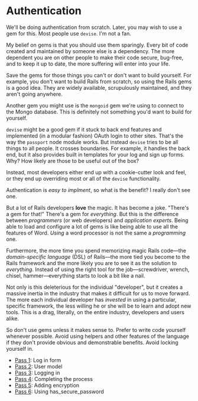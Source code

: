 # Authentication

We'll be doing authentication from scratch. Later, you may wish to use a gem for this. Most people use `devise`. I'm not a fan.

My belief on gems is that you should use them sparingly. Every bit of code created and maintained by someone else is a dependency. The more dependent you are on other people to make their code secure, bug-free, and to keep it up to date, the more suffering will enter into your life.

Save the gems for those things you can't or don't want to build yourself. For example, you don't want to build Rails from scratch, so using the Rails gems is a good idea. They are widely available, scrupulously maintained, and they aren't going anywhere.

Another gem you might use is the `mongoid` gem we're using to connect to the Mongo database. This is definitely not something you'd want to build for yourself.

`devise` might be a good gem if it stuck to back end features and implemented (in a modular fashion) OAuth login to other sites. That's the way the `passport` node module works. But instead `devise` tries to be all things to all people. It crosses boundaries. For example, it handles the back end, but it also provides built in templates for your log and sign up forms. Why? How likely are those to be useful out of the box?

Instead, most developers either end up with a cookie-cutter look and feel, or they end up overriding most or all of the `devise` functionality.

Authentication is *easy to implment*, so what is the benefit? I really don't see one.

But a lot of Rails developers **love** the magic. It has become a joke. "There's a gem for that!" There's a gem for *everything*. But this is the difference between *programmers* (or web developers) and *application experts*. Being able to load and configure a lot of gems is like being able to use all the features of Word. *Using* a word processor is not the same a *programming* one.

Furthermore, the more time you spend memorizing magic Rails code&mdash;the *domain-specific language* (DSL) of Rails&mdash;the more tied you become to the Rails framework and the more likely you are to see it as the solution to *everything*. Instead of using the right tool for the job&mdash;screwdriver, wrench, chisel, hammer&mdash;everything starts to look a bit like a nail.

Not only is this deleterious for the individual "developer", but it creates a massive inertia in the industry that makes it difficult for us to move forward. The more each individual developer has *invested* in using a particular, specific framework, the less willing he or she will be to learn and adopt new tools. This is a drag, literally, on the entire industry, developers and users alike.

So don't use gems unless it makes sense to. Prefer to write code yourself whenever possible. Avoid using helpers and other features of the language if they don't provide obvious and demonstrable benefits. Avoid locking yourself in.

- [Pass 1](/week02/slice08/pass01/README.png): Log in form
- [Pass 2](/week02/slice08/pass02/README.png): User model
- [Pass 3](/week02/slice08/pass03/README.png): Logging in
- [Pass 4](/week02/slice08/pass04/README.png): Completing the process
- [Pass 5](/week02/slice08/pass05/README.png): Adding encryption
- [Pass 6](/week02/slice08/pass06/README.png): Using has_secure_password
